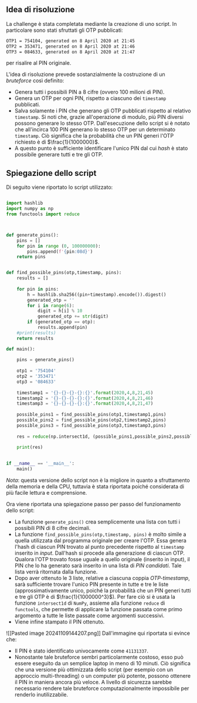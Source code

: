 ## Idea di risoluzione
La challenge è stata completata mediante la creazione di uno script. In particolare sono stati sfruttati gli OTP pubblicati: 
```sh
OTP1 = 754104, generated on 8 April 2020 at 21:45  
OTP2 = 353471, generated on 8 April 2020 at 21:46  
OTP3 = 084633, generated on 8 April 2020 at 21:47
```

per risalire al PIN originale.

L'idea di risoluzione prevede sostanzialmente la costruzione di un *bruteforce* così definito:
* Genera tutti i possibili PIN a $8$ cifre (ovvero $100$ milioni di PIN).
* Genera un OTP per ogni PIN, rispetto a ciascuno dei `timestamp` pubblicati.
* Salva solamente i PIN che generano gli OTP pubblicati rispetto al relativo `timestamp`. Si noti che, grazie all'operazione di modulo, più PIN diversi possono generare lo stesso OTP. Dall'esecuzione dello script si è notato che all'incirca $100$ PIN generano lo stesso OTP per un determinato `timestamp`. Ciò significa che la probabilità che un PIN generi l'OTP richiesto è di $\frac{1}{1000000}$.
* A questo punto è sufficiente identificare l'unico PIN dal cui *hash* è stato possibile generare tutti e tre gli OTP.
## Spiegazione dello script
Di seguito viene riportato lo script utilizzato:
```python

import hashlib
import numpy as np
from functools import reduce



def generate_pins():
    pins = []
    for pin in range (0, 100000000):
        pins.append(f'{pin:08d}')
    return pins


def find_possible_pins(otp,timestamp, pins):
    results = []
    
    for pin in pins:
        h = hashlib.sha256((pin+timestamp).encode()).digest()
        generated_otp = ''
        for i in range(6):
            digit = h[i] % 10
            generated_otp += str(digit)
        if (generated_otp == otp):
            results.append(pin)
    #print(results)
    return results

def main():
    
    pins = generate_pins()
	
    otp1 = '754104'
    otp2 = '353471'
    otp3 = '084633'
    
    timestamp1 = '{}-{}-{}-{}:{}'.format(2020,4,8,21,45)
    timestamp2 = '{}-{}-{}-{}:{}'.format(2020,4,8,21,46)
    timestamp3 = '{}-{}-{}-{}:{}'.format(2020,4,8,21,47)
    
    possible_pins1 = find_possible_pins(otp1,timestamp1,pins)
    possible_pins2 = find_possible_pins(otp2,timestamp2,pins)
    possible_pins3 = find_possible_pins(otp3,timestamp3,pins)
    
    res = reduce(np.intersect1d, (possible_pins1,possible_pins2,possible_pins3))
    
    print(res)
    

if __name__ == '__main__':
    main()

```

*Nota*: questa versione dello script non è la migliore in quanto a sfruttamento della memoria e della CPU, tuttavia è stata riportata poiché considerata di più facile lettura e comprensione. 

Ora viene riportata una spiegazione passo per passo del funzionamento dello script:
* La funzione `generate_pins()` crea semplicemente una lista con tutti i possibili PIN di $8$ cifre decimali.
* La funzione `find_possible_pins(otp,timestamp, pins)` è molto simile a quella utilizzata dal programma originale per creare l'OTP. Essa genera l'hash di ciascun PIN trovato al punto precedente rispetto al `timestamp` inserito in *input*. Dall'hash si procede alla generazione di ciascun OTP. Qualora l'OTP trovato fosse uguale a quello originale (inserito in input), il PIN che lo ha generato sarà inserito in una lista di *PIN candidati*. Tale lista verrà ritornata dalla funzione.
* Dopo aver ottenuto le $3$ liste, relative a ciascuna coppia *OTP-timestamp*, sarà sufficiente trovare l'unico PIN presente in tutte e tre le liste (approssimativamente unico, poiché la probabilità che un PIN generi tutti e tre gli OTP è di $\frac{1}{1000000^3}$). Per fare ciò si è usata la funzione `intersect1d` di `NumPy`, assieme alla funzione `reduce` di `functools`, che permette di applicare la funzione passata come primo argomento a tutte le liste passate come argomenti successivi.
* Viene infine stampato il PIN ottenuto.

![[Pasted image 20241109144207.png]]
Dall'immagine qui riportata si evince che:
* Il PIN è stato identificato univocamente come `41131337`.
* Nonostante tale bruteforce sembri particolarmente costoso, esso può essere eseguito da un semplice laptop in meno di $10$ minuti. Ciò significa che una versione più ottimizzata dello script (per esempio con un approccio multi-threading) o un computer più potente, possono ottenere il PIN in maniera ancora più veloce. A livello di sicurezza sarebbe necessario rendere tale bruteforce computazionalmente impossibile per renderlo inutilizzabile.
